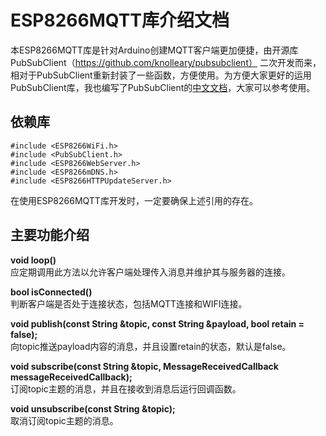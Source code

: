 # ESP8266MQTT库介绍文档
本ESP8266MQTT库是针对Arduino创建MQTT客户端更加便捷，由开源库PubSubClient（https://github.com/knolleary/pubsubclient） 二次开发而来，相对于PubSubClient重新封装了一些函数，方便使用。为方便大家更好的运用PubSubClient库，我也编写了PubSubClient的[中文文档](https://github.com/zy19970/Pubsubclient_API_document)，大家可以参考使用。
## 依赖库
    #include <ESP8266WiFi.h>
    #include <PubSubClient.h>
    #include <ESP8266WebServer.h>
    #include <ESP8266mDNS.h>
    #include <ESP8266HTTPUpdateServer.h>
在使用ESP8266MQTT库开发时，一定要确保上述引用的存在。
## 主要功能介绍
**void loop()**<br>
应定期调用此方法以允许客户端处理传入消息并维护其与服务器的连接。

**bool isConnected()**<br>
判断客户端是否处于连接状态，包括MQTT连接和WIFI连接。

**void publish(const String &topic, const String &payload, bool retain = false);**<br>
向topic推送payload内容的消息，并且设置retain的状态，默认是false。

**void subscribe(const String &topic, MessageReceivedCallback messageReceivedCallback);**<br>
订阅topic主题的消息，并且在接收到消息后运行回调函数。

**void unsubscribe(const String &topic);**<br>
取消订阅topic主题的消息。


